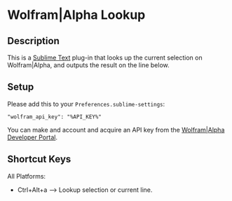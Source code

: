 Wolfram|Alpha Lookup
========================

Description
------------------

This is a [Sublime Text](http://www.sublimetext.com/) plug-in that looks up the current selection on Wolfram|Alpha, and outputs the result on the line below.

Setup
------------------

Please add this to your `Preferences.sublime-settings`:
```
"wolfram_api_key": "%API_KEY%"
```
You can make and account and acquire an API key from the [Wolfram|Alpha Developer Portal](https://developer.wolframalpha.com/portal/).

Shortcut Keys
------------------

All Platforms:
- Ctrl+Alt+a --> Lookup selection or current line.